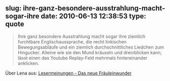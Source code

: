 slug: ihre-ganz-besondere-ausstrahlung-macht-sogar-ihre
date: 2010-06-13 12:38:53
type: quote
---

> Ihre ganz besondere Ausstrahlung macht sogar ihre ziemlich furchtbare Englischaussprache, die recht linkischen Bewegungsabläufe und ein ziemlich durchschnittliches Liedchen zum Hingucker. Alleine wie sie den Mund kräuseln und dreinblicken kann, lässt einen das Youtube Replay-Feld mehrmals hintereinander anklicken.

Über Lena aus: [Lesermeinungen - Das neue Fräuleinwunder](http://www.faz.net/s/RubEC1ACFE1EE274C81BCD3621EF555C83C/Doc~E17DD91859AD345D0BFB5B39BFD1E0474~ATpl~Ekom~SKom.html#402602)
